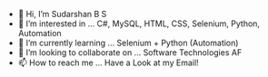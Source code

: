 - 👋 Hi, I’m Sudarshan B S
- 👀 I’m interested in ... C#, MySQL, HTML, CSS, Selenium, Python, Automation
- 🌱 I’m currently learning ... Selenium + Python (Automation)
- 💞️ I’m looking to collaborate on ... Software Technologies AF
- 📫 How to reach me ... Have a Look at my Email!

<!---
sudarshanbs/sudarshanbs is a ✨ special ✨ repository because its `README.md` (this file) appears on your GitHub profile.
You can click the Preview link to take a look at your changes.
--->
